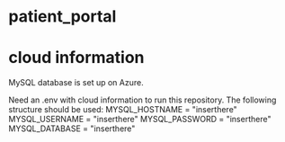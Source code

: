 # patient_portal

# cloud information
MySQL database is set up on Azure.

Need an .env with cloud information to run this repository. The following structure should be used:
MYSQL_HOSTNAME = "inserthere"
MYSQL_USERNAME = "inserthere"
MYSQL_PASSWORD = "inserthere"
MYSQL_DATABASE = "inserthere"